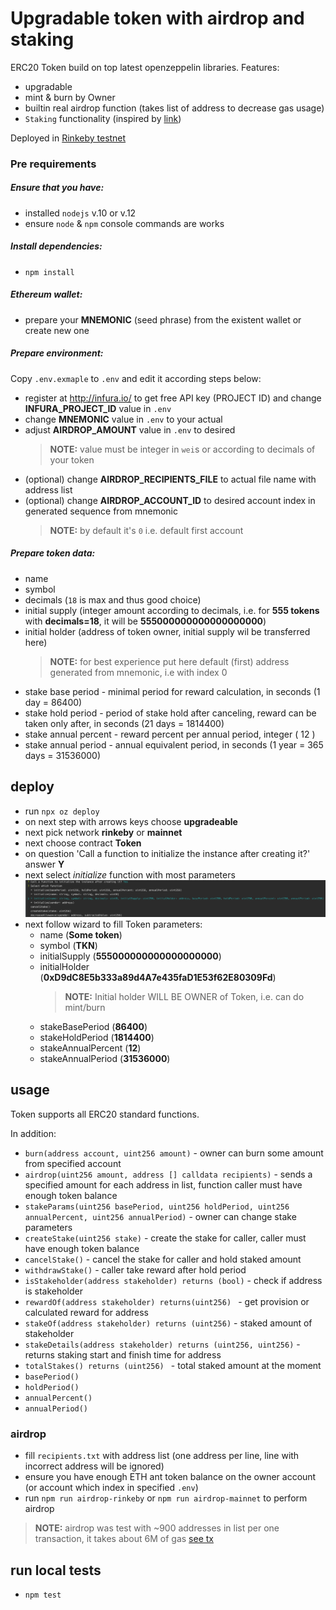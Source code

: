 # Upgradable token with airdrop and staking

ERC20 Token build on top latest openzeppelin libraries. 
Features:
 - upgradable
 - mint & burn by Owner
 - builtin real airdrop function (takes list of address to decrease gas usage)
 - `Staking` functionality (inspired by [link](https://hackernoon.com/implementing-staking-in-solidity-1687302a82cf))
 

Deployed in [Rinkeby testnet](https://rinkeby.etherscan.io/address/0x265453b7f7d8bbab249280d7714837d9651e7ed3)

### Pre requirements

##### Ensure that you have:
 - installed `nodejs` v.10 or v.12
 - ensure `node` & `npm` console commands are works

##### Install dependencies:
 - `npm install`
 
##### Ethereum wallet:
 - prepare your **MNEMONIC** (seed phrase) from the existent wallet or create new one
 
##### Prepare environment:
 Copy `.env.exmaple` to `.env` and edit it according steps below:

 - register at http://infura.io/ to get free API key (PROJECT ID) 
   and change __INFURA_PROJECT_ID__ value in `.env`
 - change __MNEMONIC__ value in `.env` to your actual
 - adjust __AIRDROP_AMOUNT__ value in `.env` to desired
   > **NOTE:** value must be integer in `wei`s or according to decimals of your token
 - (optional) change __AIRDROP_RECIPIENTS_FILE__ to actual file name with address list
 - (optional) change __AIRDROP_ACCOUNT_ID__ to desired account index in generated sequence from mnemonic
   > **NOTE:** by default it's `0` i.e. default first account

##### Prepare token data:
 - name
 - symbol
 - decimals (`18` is max and thus good choice)
 - initial supply (integer amount according to decimals, i.e. for __555 tokens__ with __decimals=18__, it will be __555000000000000000000__)
 - initial holder (address of token owner, initial supply wil be transferred here)
   > **NOTE:** for best experience put here default (first) address generated from mnemonic, i.e with index 0
 - stake base period - minimal period for reward calculation, in seconds (1 day = 86400)
 - stake hold period - period of stake hold after canceling, reward can be taken only after, in seconds (21 days = 1814400)
 - stake annual percent - reward percent per annual period, integer ( 12 )
 - stake annual period - annual equivalent period, in seconds (1 year = 365 days = 31536000)
 
## deploy
 - run `npx oz deploy`
 - on next step with arrows keys choose **upgradeable**
 - next pick network **rinkeby** or **mainnet**
 - next choose contract **Token**
 - on question 'Call a function to initialize the instance after creating it?' answer **Y**
 - next select *initialize* function with most parameters
   ![](img1.png?raw=true)
 - next follow wizard to fill Token parameters:
   - name (__Some token__)
   - symbol (__TKN__)
   - initialSupply (__555000000000000000000__)
   - initialHolder (__0xD9dC8E5b333a89d4A7e435faD1E53f62E80309Fd__) 
     > **NOTE:** Initial holder WILL BE OWNER of Token, i.e. can do mint/burn
   - stakeBasePeriod (__86400__)
   - stakeHoldPeriod (__1814400__)
   - stakeAnnualPercent (__12__)
   - stakeAnnualPeriod (__31536000__)
 

## usage

Token supports all ERC20 standard functions.
 
In addition:
 - `burn(address account, uint256 amount)` - owner can burn some amount from specified account
 - `airdrop(uint256 amount, address [] calldata recipients)` - sends a specified amount for each address in list, function caller must have enough token balance
 - `stakeParams(uint256 basePeriod, uint256 holdPeriod, uint256 annualPercent, uint256 annualPeriod)` - owner can change stake parameters
 - `createStake(uint256 stake)` - create the stake for caller, caller must have enough token balance
 - `cancelStake()` - cancel the stake for caller and hold staked amount 
 - `withdrawStake()` - caller take reward after hold period
 - `isStakeholder(address stakeholder) returns (bool)` - check if address is stakeholder
 - `rewardOf(address stakeholder) returns(uint256) ` - get provision or calculated reward for address
 - `stakeOf(address stakeholder) returns (uint256)` - staked amount of stakeholder
 - `stakeDetails(address stakeholder) returns (uint256, uint256)` - returns staking start and finish time for address
 - `totalStakes() returns (uint256) ` - total staked amount at the moment
 - `basePeriod()`
 - `holdPeriod()`
 - `annualPercent()`
 - `annualPeriod()`

### airdrop
 - fill `recipients.txt` with address list (one address per line, line with incorrect address will be ignored)
 - ensure you have enough ETH ant token balance on the owner account (or account which index in specified `.env`)
 - run `npm run airdrop-rinkeby` or `npm run airdrop-mainnet` to perform airdrop
 > **NOTE:** airdrop was test with ~900 addresses in list per one transaction, it takes about 6M of gas [see tx](https://rinkeby.etherscan.io/tx/0x280d50a16d20527306cf042b1eecff4100df425ebab27f056bb4c38208bed4e0)    
 
## run local tests
 - `npm test`


